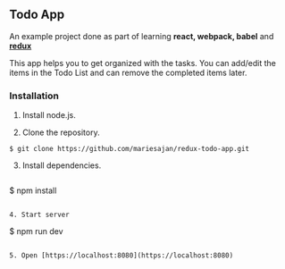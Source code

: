 ## Todo App

An example project done as part of learning **react, webpack, babel** and **[redux](http://redux.js.org/)**

This app helps you to get organized with the tasks. You can add/edit the items in the Todo List and can remove the completed items later.

### Installation

1. Install node.js.

2. Clone the repository.

  ```
  $ git clone https://github.com/mariesajan/redux-todo-app.git
  ```

3. Install dependencies.

   ```
  $ npm install
  ```

4. Start server

   ```
   $ npm run dev
   ```

5. Open [https://localhost:8080](https://localhost:8080)
